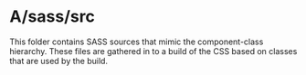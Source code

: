 # A/sass/src

This folder contains SASS sources that mimic the component-class hierarchy. These files
are gathered in to a build of the CSS based on classes that are used by the build.

